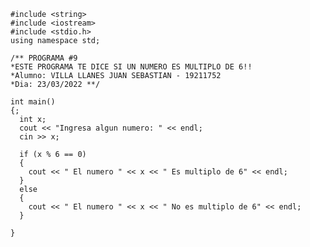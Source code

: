     #include <string>
    #include <iostream>
    #include <stdio.h>
    using namespace std;
    
    /** PROGRAMA #9  
    *ESTE PROGRAMA TE DICE SI UN NUMERO ES MULTIPLO DE 6!!
    *Alumno: VILLA LLANES JUAN SEBASTIAN - 19211752
    *Dia: 23/03/2022 **/

    int main()
    {;
      int x;
      cout << "Ingresa algun numero: " << endl;
      cin >> x;

      if (x % 6 == 0)
      {
        cout << " El numero " << x << " Es multiplo de 6" << endl;
      }
      else
      {
        cout << " El numero " << x << " No es multiplo de 6" << endl;
      }

    }
